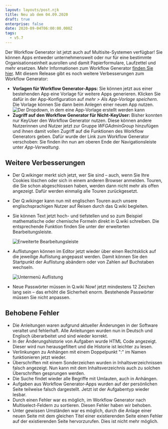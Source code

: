 ```yaml
---
layout: layouts/post.njk
title: Neu ab dem 04.09.2020
draft: true
enterprise: false
date: 2020-09-04T06:00:00.000Z
tags:
  - v5.7
---
```

Der Workflow Generator ist jetzt auch auf Multisite-Systemen verfügbar! Sie können Apps entweder unternehmensweit oder nur für eine bestimmte Organisationseinheit ausrollen und damit Papierformulare, Laufzettel und mehr ersetzen. Mehr Informationen zum Workflow Generator [finden Sie hier](https://www.modell-aachen.de/de/qwiki/applikationen/workflow-management-system). Mit diesem Release gibt es noch weitere Verbesserungen zum Workflow Generator:

* **Vorlagen für Workflow Generator-Apps:** Sie können jetzt aus einer bestehenden App eine Vorlage für weitere Apps generieren. Klicken Sie dafür in der App-Konfiguration auf *mehr > Als App-Vorlage speichern*. Die Vorlage können Sie dann beim Anlegen einer neuen App nutzen. ![Der Dropdown, in dem eine App-Vorlage erstellt werden kann](/images/5_7_createtemplate.jpg "Unter Mehr können Sie ab jetzt die Konfiguration als App-Vorlage speichern")
* **Zugriff auf den Workflow Generator für Nicht-KeyUser:** Bisher konnten nur KeyUser den Workflow Generator nutzen. Diese können andere Nutzerinnen und Nutzer jetzt zur Gruppe *WFGAdminGroup* hinzufügen und ihnen damit vollen Zugriff auf die Funktionen des Workflow Generators geben. Dafür wurde der Link zum Workflow Generator verschoben: Sie finden ihn nun am oberen Ende der Navigationsleiste unter *App-Verwaltung*.

## Weitere Verbesserungen

* Der Q.wikinger merkt sich jetzt, wer Sie sind – auch, wenn Sie Ihre Cookies löschen oder sich in einem anderen Browser anmelden. Touren, die Sie schon abgeschlossen haben, werden dann nicht mehr als offen angezeigt. Dafür werden einmalig alle Touren zurückgesetzt.
* Der Q.wikinger kann nun mit englischen Touren auch unsere englischsprachigen Nutzer auf Reisen durch das Q.wiki begleiten.
* Sie können Text jetzt hoch- und tiefstellen und so zum Beispiel mathematische oder chemische Formeln direkt in Q.wiki schreiben. Die entsprechende Funktion finden Sie unter der erweiterten Bearbeitungsleiste.

  ![Erweiterte Bearbeitungsleiste](/images/2020-08-25-11_43_15-window.png)
* Auflistungen können im Editor jetzt wieder über einen Rechtsklick auf die jeweilige Auflistung angepasst werden. Damit können Sie den Startpunkt der Auflistung abändern oder von Zahlen auf Buchstaben wechseln.

  ![Untermenü Auflistung](/images/2020-08-25-12_07_20-window.png)
* Neue Passwörter müssen in Q.wiki Now! jetzt mindestens 12 Zeichen lang sein – das erhöht die Sicherheit enorm. Bestehende Passwörter müssen Sie nicht anpassen.

## Behobene Fehler

* Die Anleitungen waren aufgrund aktueller Änderungen in der Software veraltet und fehlerhaft. Alle Anleitungen wurden nun in Deutsch und Englisch überarbeitet und sind wieder korrekt.
* In der Änderungshistorie von Aufgaben wurde HTML Code angezeigt. Dieser wird nun herausgefiltert und die Historie ist leichter zu lesen.
* Verlinkungen zu Anhängen mit einem Doppelpunkt ":" im Namen funktionieren jetzt wieder.
* Überschriften mit einem Sonderzeichen wurden in Inhaltsverzeichnissen falsch angezeigt. Nun kann mit dem Inhaltsverzeichnis auch zu solchen Überschriften gesprungen werden.
* Die Suche findet wieder alle Begriffe mit Umlauten, auch in Anhängen.
* Aufgaben aus Workflow Generator-Apps wurden auf der persönlichen Seite teilweise falsch dargestellt. Jetzt ist der Aufgabentyp wieder lesbar.
* Durch einen Fehler war es möglich, im Workflow Generator nach Multiselect-Feldern zu sortieren. Diesen Fehler haben wir behoben.
* Unter gewissen Umständen war es möglich, durch die Anlage einer neuen Seite mit dem gleichen Titel einer existierenden Seite einen Fehler auf der existierenden Seite hervorzurufen. Dies ist nicht mehr möglich.